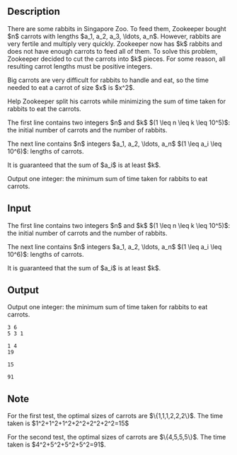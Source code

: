 ## Description

<div><p>There are some rabbits in Singapore Zoo. To feed them, Zookeeper bought $n$ carrots with lengths $a_1, a_2, a_3, \ldots, a_n$. However, rabbits are very fertile and multiply very quickly. Zookeeper now has $k$ rabbits and does not have enough carrots to feed all of them. To solve this problem, Zookeeper decided to cut the carrots into $k$ pieces. For some reason, all resulting carrot lengths must be positive integers.</p><p>Big carrots are very difficult for rabbits to handle and eat, so the time needed to eat a carrot of size $x$ is $x^2$.</p><p>Help Zookeeper split his carrots while minimizing the sum of time taken for rabbits to eat the carrots.</p></div><div class="input-specification"><p>The first line contains two integers $n$ and $k$ $(1 \leq n \leq k \leq 10^5)$: the initial number of carrots and the number of rabbits.</p><p>The next line contains $n$ integers $a_1, a_2, \ldots, a_n$ $(1 \leq a_i \leq 10^6)$: lengths of carrots.</p><p>It is guaranteed that the sum of $a_i$ is at least $k$.</p></div><div class="output-specification"><p>Output one integer: the minimum sum of time taken for rabbits to eat carrots.</p></div>

## Input

<p>The first line contains two integers $n$ and $k$ $(1 \leq n \leq k \leq 10^5)$: the initial number of carrots and the number of rabbits.</p><p>The next line contains $n$ integers $a_1, a_2, \ldots, a_n$ $(1 \leq a_i \leq 10^6)$: lengths of carrots.</p><p>It is guaranteed that the sum of $a_i$ is at least $k$.</p>

## Output

<p>Output one integer: the minimum sum of time taken for rabbits to eat carrots.</p>





```input1
3 6
5 3 1
```




```input2
1 4
19
```




```output1
15
```




```output2
91
```



## Note

<p>For the first test, the optimal sizes of carrots are $\{1,1,1,2,2,2\}$. The time taken is $1^2+1^2+1^2+2^2+2^2+2^2=15$</p><p>For the second test, the optimal sizes of carrots are $\{4,5,5,5\}$. The time taken is $4^2+5^2+5^2+5^2=91$.</p>
